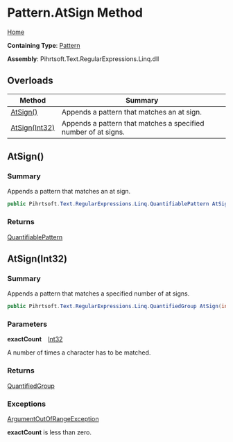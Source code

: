 # Pattern\.AtSign Method

[Home](../../../../../../README.md)

**Containing Type**: [Pattern](../README.md)

**Assembly**: Pihrtsoft\.Text\.RegularExpressions\.Linq\.dll

## Overloads

| Method | Summary |
| ------ | ------- |
| [AtSign()](#Pihrtsoft_Text_RegularExpressions_Linq_Pattern_AtSign) | Appends a pattern that matches an at sign\. |
| [AtSign(Int32)](#Pihrtsoft_Text_RegularExpressions_Linq_Pattern_AtSign_System_Int32_) | Appends a pattern that matches a specified number of at signs\. |

## AtSign\(\) <a name="Pihrtsoft_Text_RegularExpressions_Linq_Pattern_AtSign"></a>

### Summary

Appends a pattern that matches an at sign\.

```csharp
public Pihrtsoft.Text.RegularExpressions.Linq.QuantifiablePattern AtSign()
```

### Returns

[QuantifiablePattern](../../QuantifiablePattern/README.md)

## AtSign\(Int32\) <a name="Pihrtsoft_Text_RegularExpressions_Linq_Pattern_AtSign_System_Int32_"></a>

### Summary

Appends a pattern that matches a specified number of at signs\.

```csharp
public Pihrtsoft.Text.RegularExpressions.Linq.QuantifiedGroup AtSign(int exactCount)
```

### Parameters

**exactCount** &ensp; [Int32](https://docs.microsoft.com/en-us/dotnet/api/system.int32)

A number of times a character has to be matched\.

### Returns

[QuantifiedGroup](../../QuantifiedGroup/README.md)

### Exceptions

[ArgumentOutOfRangeException](https://docs.microsoft.com/en-us/dotnet/api/system.argumentoutofrangeexception)

**exactCount** is less than zero\.

